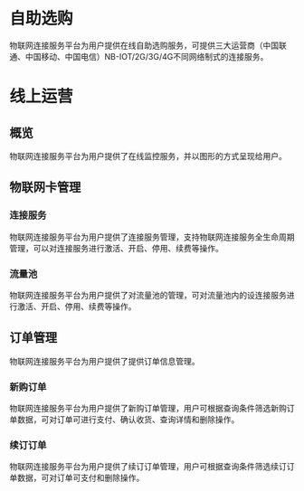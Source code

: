 # 自助选购
物联网连接服务平台为用户提供在线自助选购服务，可提供三大运营商（中国联通、中国移动、中国电信）NB-IOT/2G/3G/4G不同网络制式的连接服务。
# 线上运营
## 概览
物联网连接服务平台为用户提供了在线监控服务，并以图形的方式呈现给用户。
## 物联网卡管理
### 连接服务
物联网连接服务平台为用户提供了连接服务管理，支持物联网连接服务全生命周期管理，可以对连接服务进行激活、开启、停用、续费等操作。
### 流量池
物联网连接服务平台为用户提供了对流量池的管理，可对流量池内的设连接服务进行激活、开启、停用、续费等操作。
## 订单管理
物联网连接服务平台为用户提供了提供订单信息管理。
### 新购订单
物联网连接服务平台为用户提供了新购订单管理，用户可根据查询条件筛选新购订单数据，可对订单可进行支付、确认收货、查询详情和删除操作。
### 续订订单
物联网连接服务平台为用户提供了续订订单管理，用户可根据查询条件筛选续订订单数据，可对订单可支付和删除操作。
